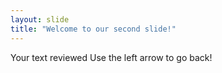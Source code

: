 ```yaml
---
layout: slide
title: "Welcome to our second slide!"
---
```

Your text reviewed
Use the left arrow to go back!
